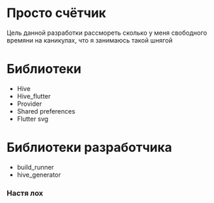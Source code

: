 # Просто счётчик
Цель данной разработки рассмореть сколько у меня свободного времяни на каникулах, что я занимаюсь такой шнягой

# Библиотеки
* Hive
* Hive_flutter
* Provider
* Shared preferences
* Flutter svg

# Библиотеки разработчика
* build_runner
* hive_generator

<h3>Настя лох</h3>